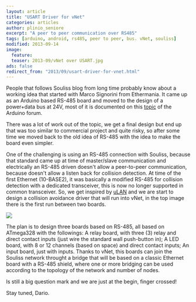 ```yaml
---
layout: article
title: "USART Driver for vNet"
categories: articles
author: plinio_seniore
excerpt: "A peer to peer communication over RS485"
tags: [arduino, android, rs485, peer to peer, bus. vNet, souliss]
modified: 2013-09-14
image:
  feature: 
  teaser: 2013-09/vNet over USART.jpg
ads: false  
redirect_from: "2013/09/usart-driver-for-vnet.html"
---
```


People that follows Souliss blog from long time probably know about a working idea that started with Marco Signorini from Ethermania. It came up as an Arduino based RS-485 board and moved to the design of a power+data bus at 24V, most of it is documented on this [topic](http://forum.arduino.cc/index.php/topic,97347.0.html) of the Arduino forum.

There was a lot of work out of the topic, we get a final design but end up that was too similar to commercial project and quite risky, so after some time we moved back to the old idea of RS-485 with the idea to make the board even simpler.

One of the challenging is using an RS-485 connection with Souliss, because that standard came up at time of master/slave communication and electrically an RS-485 driven doesn't allow a peer-to-peer communication, because doesn't allow a listen back for collision detection.
At time of the first Ethernet (10-BASE2), it was basically a modified RS-485 for collision detection with a dedicated transceiver, this is now no longer supported in common transceiver. So, we get inspired by [uLAN](http://ulan.sourceforge.net/index.php) and we are start to design a collision avoidance driver that will run into vNet, in the top image there is the first run between two boards.

![](http://souliss.github.io/images/2013-09/Domoduino12_Proto_2.jpg?raw=true)

The plan is to design three boards based on RS-485, all based on ATmega328 with the followings:
A relay board, with three (3) relay and direct contact inputs (just wire the standard wall push-button in);
A LED board, with 8 or 12 channels (based on space) and direct contact inputs;
An input board, just with inputs.
Thanks to vNet, this boards can join the Souliss network throught a bridge that will be based on a classic Ethernet board with a RS-485 shield, where one or more bridging can be used according to the topology of the network and number of nodes.

Is still a big question mark and we are just at the begin, finger crossed!

Stay tuned,
Dario. 